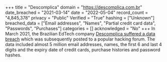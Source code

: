 +++
title = "Descomplica"
domain = "https://descomplica.com.br"
date_breached = "2021-03-14"
date = "2022-05-04"
record_count = "4,845,378"
privacy = "Public"
Verified = "True"
hashing = ["Unknown"]
breached_data = ["Email addresses", "Names", "Partial credit card data", "Passwords", "Purchases"]
categories = []
acknowledged = "No"
+++
In March 2021, the Brazilian EdTech company <a href="https://atendimento.descomplica.com.br/hc/pt-br/articles/1500003993042-FAQ-Ataque-cibern%C3%A9tico-14-03" target="_blank" rel="noopener">Descomplica suffered a data breach</a> which was subsequently posted to a popular hacking forum. The data included almost 5 million email addresses, names, the first 6 and last 4 digits and the expiry date of credit cards, purchase histories and password hashes.
